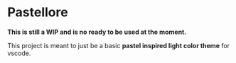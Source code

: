 # Pastellore

**This is still a WIP and is no ready to be used at the moment.**

This project is meant to just be a basic **pastel inspired light color theme** for vscode.
